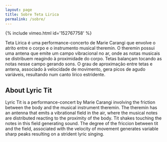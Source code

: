 ```yaml
---
layout: page
title: Sobre Teta Lirica
permalink: /sobre/
---
```


{% include vimeo.html id='152767758' %}

Teta Lirica é uma performance-concerto de Marie Carangi que envolve o atrito
entre o corpo e o instrumento musical theremin. O theremin possui uma antena
que emite um campo vibracional no ar, onde as notas musicais se distribuem
reagindo à proximidade do corpo. Tetas balançam tocando as notas nesse campo
gerando sons.  O grau de aproximação entre tetas e antena, associado à
velocidade de movimento, gera picos de agudo variáveis, resultando num canto
lírico estridente.


About Lyric Tit
---------------

Lyric Tit is a performance-concert by Marie Carangi involving the friction
between the body and the musical instrument theremin. The theremin has an
antenna that emits a vibrational field in the air, where the musical notes are
distributed reacting to the proximity of the body. Tit shakes touching the
notes in this field generating sound. The degree of the friccion between tit
and the field, associated with the velocity of movement generates variable
sharp peaks resulting on a strident lyric singing.

